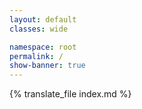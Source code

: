 ```yaml
---
layout: default
classes: wide

namespace: root
permalink: /
show-banner: true
---
```


{% translate_file index.md %}
